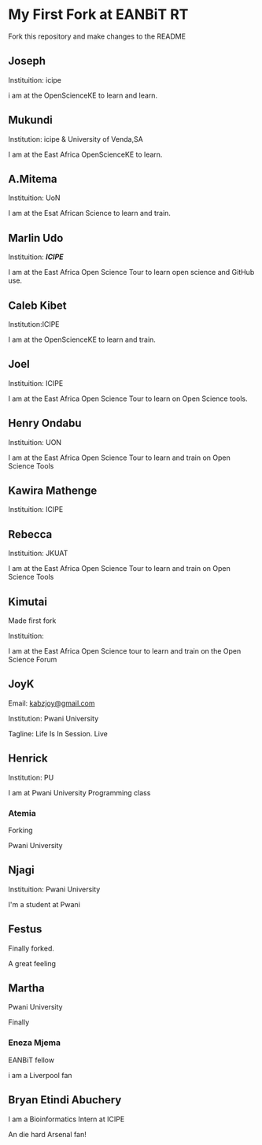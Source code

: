
# My First Fork at EANBiT RT

Fork this repository and make changes to the README

## Joseph

Instituition: icipe

i am at the OpenScienceKE to learn and learn.


## Mukundi

Institution: icipe & University of Venda,SA

I am at the East Africa OpenScienceKE to learn.


## A.Mitema

Instituition: UoN

I am at the Esat African Science to learn and train.


## Marlin Udo

Instituition: __*ICIPE*__

I am at the East Africa Open Science Tour to learn open science and GitHub use.


## Caleb Kibet

Institution:ICIPE

I am at the OpenScienceKE to learn and train.


## Joel

Instituition: ICIPE

I am at the East Africa Open Science Tour to learn on Open Science tools.


## Henry Ondabu

Instituition: UON

I am at the East Africa Open Science Tour to learn and train on Open Science Tools


## Kawira Mathenge

Instituition: ICIPE


## Rebecca

Instituition: JKUAT

I am at the East Africa Open Science Tour to learn and train on Open Science Tools


## Kimutai

Made first fork

Instituition:

I am at the East Africa Open Science tour to learn and train on the Open Science Forum


## JoyK

Email: kabzjoy@gmail.com

Institution: Pwani University

Tagline: Life Is In Session. Live


## Henrick 
Institution: PU

I am at Pwani University Programming class

### Atemia

Forking 

Pwani University 

## Njagi

Instituition: Pwani University

I'm a student at Pwani

## Festus

Finally forked.

A great feeling

## Martha 

Pwani University

Finally


### Eneza Mjema

EANBiT fellow

i am a Liverpool fan


## Bryan Etindi Abuchery

I am a Bioinformatics Intern at ICIPE

An die hard Arsenal fan!


